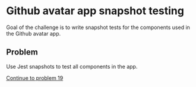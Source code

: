 # Github avatar app snapshot testing

Goal of the challenge is to write snapshot tests for the components used in the Github avatar app.

## Problem

Use Jest snapshots to test all components in the app.

[Continue to problem 19](19.md)
